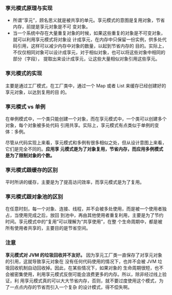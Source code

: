 ### 享元模式原理与实现

- 所谓“享元”，顾名思义就是被共享的单元。享元模式的意图是复用对象，节省内存，前提是享元对象是不可
  变对象。
- 当一个系统中存在大量重复对象的时候，如果这些重复的对象是不可变对象，就可以利用享元模式将对象设
  计成享元，在内存中只保留一份实例，供多处代码引用，这样可以减少内存中对象的数量，以起到节省内存的
  目的。实际上，不仅仅相同对象可以设计成享元，对于相似对象，也可以将这些对象中相同的部分（字段），
  提取出来设计成享元，让这些大量相似对象引用这些享元。

### 享元模式的实现

主要是通过工厂模式，在工厂类中，通过一个 Map 或者 List 来缓存已经创建好的享元对象，以达到复用的目
的。

### 享元模式 vs 单例

在单例模式中，一个类只能创建一个对象，而在享元模式中，一个类可以创建多个对象，每个对象被多处代码
引用共享。实际上，享元模式有点类似于单例的变体：多例。

尽管从代码实现上来看，享元模式和多例有很多相似之处，但从设计意图上来看，它们是完全不同的。**应用享
元模式是为了对象复用，节省内存，而应用多例模式是为了限制对象的个数。**

### 享元模式跟缓存的区别

平时所讲的缓存，主要是为了提高访问效率，而享元模式是为了复用。

### 享元模式跟对象池的区别

在任意时刻，每一个对象、连接、线程，并不会被多处使用，而是被一个使用者独占，当使用完成之后，放回
到池中，再由其他使用者重复利用，主要是为了节约时间。享元模式中的“复用”可以理解为“共享使用”，在整
个生命周期中，都是被所有使用者共享的，主要目的是节省空间。

### 注意

**享元模式对 JVM 的垃圾回收并不友好。** 因为享元工厂类一直保存了对享元对象的引用，这就导致享元对象在
没有任何代码使用的情况下，也并不会被 JVM 垃圾回收机制自动回收掉。因此，在某些情况下，如果对象的
生命周期很短，也不会被密集使用，利用享元模式反倒可能会浪费更多的内存。所以，除非经过线上验证，利
用享元模式真的可以大大节省内存，否则，就不要过度使用这个模式，为了一点点内存的节省而引入一个复杂
的设计模式，得不偿失啊。